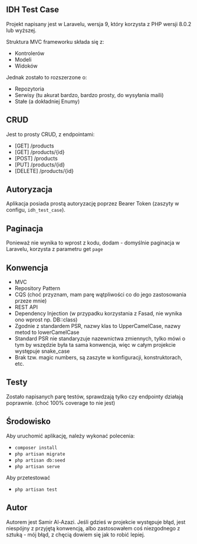## IDH Test Case

Projekt napisany jest w Laravelu, wersja 9, który korzysta z PHP wersji 8.0.2 lub wyższej.

Struktura MVC frameworku składa się z:

-   Kontrolerów
-   Modeli
-   Widoków

Jednak zostało to rozszerzone o:

-   Repozytoria
-   Serwisy (tu akurat bardzo, bardzo prosty, do wysyłania maili)
-   Stałe (a dokładniej Enumy)

## CRUD

Jest to prosty CRUD, z endpointami:

-   [GET] /products
-   [GET] /products/{id}
-   [POST] /products
-   [PUT] /products/{id}
-   [DELETE] /products/{id}

## Autoryzacja

Aplikacja posiada prostą autoryzację poprzez Bearer Token (zaszyty w configu, `idh_test_case`).

## Paginacja

Ponieważ nie wynika to wprost z kodu, dodam - domyślnie paginacja w Laravelu, korzysta z parametru get `page`

## Konwencja

-   MVC
-   Repository Pattern
-   CQS (choć przyznam, mam parę wątpliwości co do jego zastosowania przeze mnie)
-   REST API
-   Dependency Injection (w przypadku korzystania z Fasad, nie wynika ono wprost np. DB::class)
-   Zgodnie z standardem PSR, nazwy klas to UpperCamelCase, nazwy metod to lowerCamelCase
-   Standard PSR nie standaryzuje nazewnictwa zmiennych, tylko mówi o tym by wszędzie była ta sama konwencja, więc w całym projekcie występuje snake_case
-   Brak tzw. magic numbers, są zaszyte w konfiguracji, konstruktorach, etc.

## Testy

Zostało napisanych parę testów, sprawdzają tylko czy endpointy działają poprawnie. (choć 100% coverage to nie jest)

## Środowisko

Aby uruchomić aplikację, należy wykonać polecenia:

-   `composer install`
-   `php artisan migrate`
-   `php artisan db:seed`
-   `php artisan serve`

Aby przetestować

-   `php artisan test`

## Autor

Autorem jest Samir Al-Azazi. Jeśli gdzieś w projekcie występuje błąd, jest niespójny z przyjętą konwencją, albo zastosowałem coś niezgodnego z sztuką - mój błąd, z chęcią dowiem się jak to robić lepiej.
